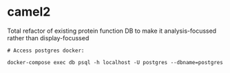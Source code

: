 # camel2
Total refactor of existing protein function DB to make it analysis-focussed rather than display-focussed

```commandline
# Access postgres docker:

docker-compose exec db psql -h localhost -U postgres --dbname=postgres
```